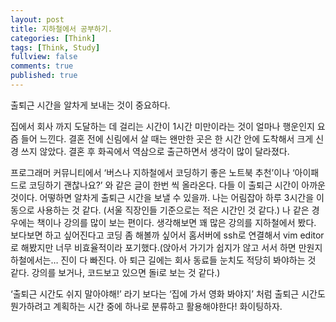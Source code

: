 ```yaml
---
layout: post
title: 지하철에서 공부하기.
categories: [Think]
tags: [Think, Study]
fullview: false
comments: true
published: true
---
```


출퇴근 시간을 알차게 보내는 것이 중요하다.

집에서 회사 까지 도달하는 데 걸리는 시간이 1시간 미만이라는 것이 얼마나 행운인지 요즘 들어 느낀다. 결혼 전에 신림에서 살 때는 왠만한 곳은 한 시간 안에 도착해서 크게 신경 쓰지 않았다. 결혼 후 화곡에서 역삼으로 출근하면서 생각이 많이 달라졌다.

프로그래머 커뮤니티에서 ‘버스나 지하철에서 코딩하기 좋은 노트북 추천’이나 ‘아이패드로 코딩하기 괜찮나요?’ 와 같은 글이 한번 씩 올라온다. 다들 이 출퇴근 시간이 아까운 것이다. 어떻하면 알차게 출퇴근 시간을 보낼 수 있을까. 나는 어림잡아 하루 3시간을 이동으로 사용하는 것 같다. (서울 직장인들 기준으로는 적은 시간인 것 같다.) 나 같은 경우에는 책이나 강의를 많이 보는 편이다. 생각해보면 꽤 많은 강의를 지하철에서 봤다. 보다보면 하고 싶어진다고 코딩 좀 해볼까 싶어서 홈서버에 ssh로 연결해서 vim editor로 해봤지만 너무 비효율적이라 포기했다.(앉아서 가기가 쉽지가 않고 서서 하면 만원지하철에서는… 진이 다 빠진다. 아 퇴근 길에는 회사 동료들 눈치도 적당히 봐야하는 것 같다. 강의를 보거나, 코드보고 있으면 돌i로 보는 것 같다.)

‘출퇴근 시간도 쉬지 말아야해!’ 라기 보다는 ‘집에 가서 영화 봐야지’ 처럼 출퇴근 시간도 뭔가하려고 계획하는 시간 중에 하나로 분류하고 활용해야한다! 화이팅하자.
